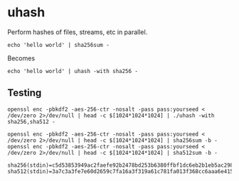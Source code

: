 # uhash

Perform hashes of files, streams, etc in parallel.

    echo 'hello world' | sha256sum -

Becomes

    echo 'hello world' | uhash -with sha256 -

## Testing

    openssl enc -pbkdf2 -aes-256-ctr -nosalt -pass pass:yourseed < /dev/zero 2>/dev/null | head -c $[1024*1024*1024] | ./uhash -with sha256,sha512 -

    openssl enc -pbkdf2 -aes-256-ctr -nosalt -pass pass:yourseed < /dev/zero 2>/dev/null | head -c $[1024*1024*1024] | sha256sum -b -
    openssl enc -pbkdf2 -aes-256-ctr -nosalt -pass pass:yourseed < /dev/zero 2>/dev/null | head -c $[1024*1024*1024] | sha512sum -b -

    sha256(stdin)=c5d53853949ac2faefe92b2478bd253b6380ffbf1dc6eb2b1eb5ac298f6cd7be
    sha512(stdin)=3a7c3a3fe7e60d2659c7fa16a3f319a61c781fa013f368cc6aaa6e415828d4eb6fd953f4bb0b0080c10f3474e8e97c2cf66527d852d8d9a4c0c5800e5242a5e3


